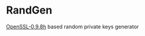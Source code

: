 # RandGen
[OpenSSL-0.9.8h](https://sourceforge.net/projects/gnuwin32/files/openssl/0.9.8h-1/) based random private keys generator
